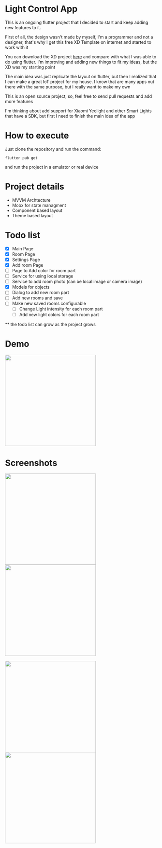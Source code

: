 # Light Control App

<p>This is an ongoing flutter project that I decided to start and keep adding
new features to it.</p>

<p>First of all, the design wasn't made by myself, I'm a programmer and not a designer, that's why I
get this free XD Template on internet and started to work with it</p>

<p>You can download the XD project <a href="https://dribbble.com/shots/7849062-Smart-lights-Free-Adobe-XD">here</a> and compare
with what I was able to do using flutter. I'm improving and adding new things to fit my ideas, but the XD was my starting point</p>

<p>The main idea was just replicate the layout on flutter, but then I realized that I can make a great IoT project
for my house. I know that are many apps out there with the same purpose, but I really want to make my own</p>

<p>This is an open source project, so, feel free to send pull requests and add more features</p>

<p>I'm thinking about add support for Xiaomi Yeelight and other Smart Lights that have a SDK, but first I need to finish the main idea of the app</p>

# How to execute
<p>Just clone the repository and run the command: </p>

```flutter pub get```

<p>and run the project in a emulator or real device</p>

# Project details
* MVVM Archtecture
* Mobx for state managment
* Component based layout
* Theme based layout

# Todo list
- [x] Main Page
- [x] Room Page
- [x] Settings Page
- [x] Add room Page
- [ ] Page to Add color for room part
- [ ] Service for using local storage
- [ ] Service to add room photo (can be local image or camera image)
- [x] Models for objects
- [ ] Dialog to add new room part
- [ ] Add new rooms and save
- [ ] Make new saved rooms configurable
  - [ ] Change Light intensity for each room part
  - [ ] Add new light colors for each room part

** the todo list can grow as the project grows



# Demo
<img src="https://github.com/jfrsbg/light_control_app/blob/master/assets/images/screenshots/demo.gif?raw=true" width="300" >

# Screenshots

<img src="https://github.com/jfrsbg/light_control_app/blob/master/assets/images/screenshots/main-menu.png?raw=true" width="300" style="padding-right: 20px">

<img src="https://github.com/jfrsbg/light_control_app/blob/master/assets/images/screenshots/room.png?raw=true" width="300">

<br>
<br>

<img src="https://github.com/jfrsbg/light_control_app/blob/master/assets/images/screenshots/room-settings.png?raw=true" width="300" style="padding-right: 20px">

<img src="https://github.com/jfrsbg/light_control_app/blob/master/assets/images/screenshots/add-room.png?raw=true" width="300">